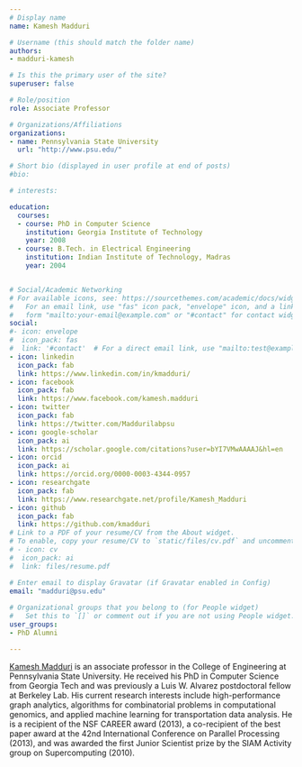 ```yaml
---
# Display name
name: Kamesh Madduri

# Username (this should match the folder name)
authors:
- madduri-kamesh

# Is this the primary user of the site?
superuser: false

# Role/position
role: Associate Professor

# Organizations/Affiliations
organizations:
- name: Pennsylvania State University
  url: "http://www.psu.edu/"

# Short bio (displayed in user profile at end of posts)
#bio: 

# interests:

education:
  courses:
  - course: PhD in Computer Science
    institution: Georgia Institute of Technology
    year: 2008
  - course: B.Tech. in Electrical Engineering
    institution: Indian Institute of Technology, Madras
    year: 2004


# Social/Academic Networking
# For available icons, see: https://sourcethemes.com/academic/docs/widgets/#icons
#   For an email link, use "fas" icon pack, "envelope" icon, and a link in the
#   form "mailto:your-email@example.com" or "#contact" for contact widget.
social:
#- icon: envelope
#  icon_pack: fas
#  link: '#contact'  # For a direct email link, use "mailto:test@example.org".
- icon: linkedin
  icon_pack: fab
  link: https://www.linkedin.com/in/kmadduri/
- icon: facebook
  icon_pack: fab
  link: https://www.facebook.com/kamesh.madduri
- icon: twitter
  icon_pack: fab
  link: https://twitter.com/Maddurilabpsu
- icon: google-scholar
  icon_pack: ai
  link: https://scholar.google.com/citations?user=bYI7VMwAAAAJ&hl=en
- icon: orcid
  icon_pack: ai
  link: https://orcid.org/0000-0003-4344-0957
- icon: researchgate
  icon_pack: fab
  link: https://www.researchgate.net/profile/Kamesh_Madduri
- icon: github
  icon_pack: fab
  link: https://github.com/kmadduri
# Link to a PDF of your resume/CV from the About widget.
# To enable, copy your resume/CV to `static/files/cv.pdf` and uncomment the lines below.  
# - icon: cv
#  icon_pack: ai
#  link: files/resume.pdf

# Enter email to display Gravatar (if Gravatar enabled in Config)
email: "madduri@psu.edu"
  
# Organizational groups that you belong to (for People widget)
#   Set this to `[]` or comment out if you are not using People widget.  
user_groups:
- PhD Alumni

---
```


[Kamesh Madduri](https://madduri.org/) is an associate professor in
the College of Engineering at Pennsylvania State University. He
received his PhD in Computer Science from Georgia Tech and was
previously a Luis W. Alvarez postdoctoral fellow at Berkeley Lab. His
current research interests include high-performance graph analytics,
algorithms for combinatorial problems in computational genomics, and
applied machine learning for transportation data analysis. He is a
recipient of the NSF CAREER award (2013), a co-recipient of the best
paper award at the 42nd International Conference on Parallel
Processing (2013), and was awarded the first Junior Scientist prize by
the SIAM Activity group on Supercomputing (2010).